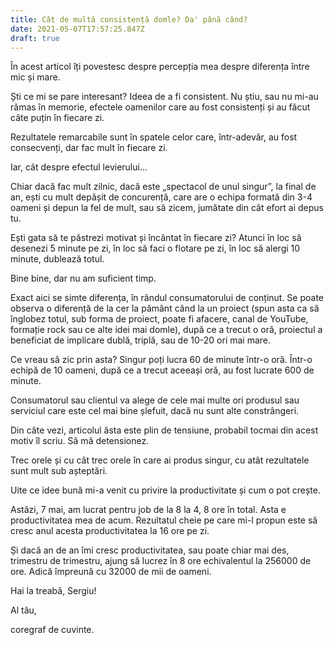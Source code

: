 ```yaml
---
title: Cât de multă consistență domle? Da' până când?
date: 2021-05-07T17:57:25.847Z
draft: true
---
```

În acest articol îți povestesc despre percepția mea despre diferența între mic și mare.

Ști ce mi se pare interesant? Ideea de a fi consistent. Nu știu, sau nu mi-au rămas în memorie, efectele oamenilor care au fost consistenți și au făcut câte puțin în fiecare zi.

Rezultatele remarcabile sunt în spatele celor care, într-adevăr, au fost consecvenți, dar fac mult în fiecare zi.

Iar, cât despre efectul levierului...

Chiar dacă fac mult zilnic, dacă este „spectacol de unul singur”, la final de an, ești cu mult depășit de concurență, care are o echipa formată din 3-4 oameni și depun la fel de mult, sau să zicem, jumătate din cât efort ai depus tu.

Ești gata să te păstrezi motivat și încântat în fiecare zi? Atunci în loc să desenezi 5 minute pe zi, în loc să faci o flotare pe zi, în loc să alergi 10 minute, dublează totul.

Bine bine, dar nu am suficient timp.

Exact aici se simte diferența, în rândul consumatorului de conținut. Se poate observa o diferență de la cer la pământ când la un proiect (spun asta ca să înglobez totul, sub forma de proiect, poate fi afacere, canal de YouTube, formație rock sau ce alte idei mai domle), după ce a trecut o oră, proiectul a beneficiat de implicare dublă, triplă, sau de 10-20 ori mai mare.

Ce vreau să zic prin asta? Singur poți lucra 60 de minute într-o oră. Într-o echipă de 10 oameni, după ce a trecut aceeași oră, au fost lucrate 600 de minute.

Consumatorul sau clientul va alege de cele mai multe ori produsul sau serviciul care este cel mai bine șlefuit, dacă nu sunt alte constrângeri.

Din câte vezi, articolul ăsta este plin de tensiune, probabil tocmai din acest motiv îl scriu. Să mă detensionez.

Trec orele și cu cât trec orele în care ai produs singur, cu atât rezultatele sunt mult sub așteptări.

Uite ce idee bună mi-a venit cu privire la productivitate și cum o pot crește.

Astăzi, 7 mai, am lucrat pentru job de la 8 la 4, 8 ore în total. Asta e productivitatea mea de acum. Rezultatul cheie pe care mi-l propun este să cresc anul acesta productivitatea la 16 ore pe zi.

Și dacă an de an îmi cresc productivitatea, sau poate chiar mai des, trimestru de trimestru, ajung să lucrez în 8 ore echivalentul la 256000 de ore. Adică împreună cu 32000 de mii de oameni.

Hai la treabă, Sergiu!

Al tău,

coregraf de cuvinte.